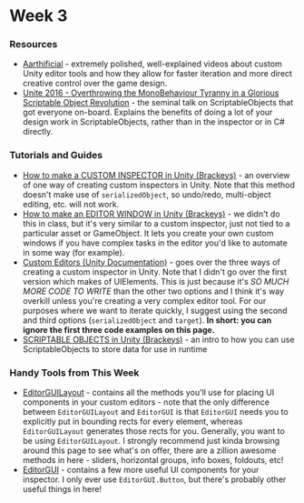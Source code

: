 # Week 3

### Resources

  * [Aarthificial](https://www.youtube.com/channel/UCtEwVJZABCd0tels2KIpKGQ) - extremely polished, well-explained videos about custom Unity editor tools and how they allow for faster iteration and more direct creative control over the game design.
  * [Unite 2016 - Overthrowing the MonoBehaviour Tyranny in a Glorious Scriptable Object Revolution](https://www.youtube.com/watch?v=6vmRwLYWNRo) - the seminal talk on ScriptableObjects that got everyone on-board. Explains the benefits of doing a lot of your design work in ScriptableObjects, rather than in the inspector or in C# directly.

### Tutorials and Guides

  * [How to make a CUSTOM INSPECTOR in Unity (Brackeys)](https://www.youtube.com/watch?v=RInUu1_8aGw) - an overview of one way of creating custom inspectors in Unity. Note that this method doesn't make use of `serializedObject`, so undo/redo, multi-object editing, etc. will not work.
  * [How to make an EDITOR WINDOW in Unity (Brackeys)](https://www.youtube.com/watch?v=491TSNwXTIg) - we didn't do this in class, but it's very similar to a custom inspector, just not tied to a particular asset or GameObject. It lets you create your own custom windows if you have complex tasks in the editor you'd like to automate in some way (for example).
  * [Custom Editors (Unity Documentation)](https://docs.unity3d.com/ScriptReference/Editor.html) - goes over the three ways of creating a custom inspector in Unity. Note that I didn't go over the first version which makes of UIElements. This is just because it's *SO MUCH MORE CODE TO WRITE* than the other two options and I think it's way overkill unless you're creating a very complex editor tool. For our purposes where we want to iterate quickly, I suggest using the second and third options (`serializedObject` and `target`). **In short: you can ignore the first three code examples on this page.**
  * [SCRIPTABLE OBJECTS in Unity (Brackeys)](https://www.youtube.com/watch?v=aPXvoWVabPY) - an intro to how you can use ScriptableObjects to store data for use in runtime

### Handy Tools from This Week

  * [EditorGUILayout](https://docs.unity3d.com/ScriptReference/EditorGUILayout.html) - contains all the methods you'll use for placing UI components in your custom editors - note that the only difference between `EditorGUILayout` and `EditorGUI` is that `EditorGUI` needs you to explicitly put in bounding rects for every element, whereas `EditorGUILayout` generates those rects for you. Generally, you want to be using `EditorGUILayout`. I strongly recommend just kinda browsing around this page to see what's on offer, there are a zillion awesome methods in here - sliders, horizontal groups, info boxes, foldouts, etc!
  * [EditorGUI](https://docs.unity3d.com/ScriptReference/EditorGUI.html) - contains a few more useful UI components for your inspector. I only ever use `EditorGUI.Button`, but there's probably other useful things in here!
